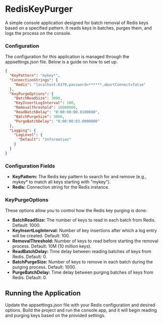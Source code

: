 # RedisKeyPurger

A simple console application designed for batch removal of Redis keys based on a specified pattern. It reads keys in batches, purges them, and logs the process on the console.

### Configuration
The configuration for this application is managed through the appsettings.json file. Below is a guide on how to set up.

```json
{
  "KeyPattern": "mykey*",
  "ConnectionStrings": {
    "Redis": "localhost:6379,password=******,abortConnect=false"
  },
  "KeyPurgeOptions": {
    "BatchReadSize": 3000,
    "KeyInsertLogInterval": 100,
    "RemovalThreshold": 10000000,
    "ReadBatchDelay": "0:00:00:00.0100000",
    "BatchPurgeSize": 3000,
    "PurgeBatchDelay": "0:00:00:03.0000000"
  },
  "Logging": {
    "LogLevel": {
      "Default": "Information"
    }
  }
}
```

### Configuration Fields

- **KeyPattern:** The Redis key pattern to search for and remove (e.g., mykey* to match all keys starting with "mykey").
- **Redis:** Connection string for the Redis instance.

### KeyPurgeOptions
These options allow you to control how the Redis key purging is done:

- **BatchReadSize:** The number of keys to read in each batch from Redis. Default: 1000.
- **KeyInsertLogInterval:** Number of key insertions after which a log entry will be created. Default: 100.
- **RemovalThreshold:** Number of keys to read before starting the removal process. Default: 10M (10 million keys).
- **ReadBatchDelay:** Time delay between reading batches of keys from Redis. Default: 0.
- **BatchPurgeSize:** Number of keys to remove in each batch during the purging process. Default: 1000.
- **PurgeBatchDelay:** Time delay between purging batches of keys from Redis. Default: 0.

## Running the Application
Update the appsettings.json file with your Redis configuration and desired options.
Build the project and run the console app, and it will begin reading and purging keys based on the provided settings.
